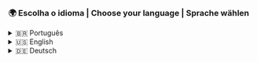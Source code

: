 ### 🌍 Escolha o idioma | Choose your language | Sprache wählen

<details>
<summary>🇧🇷 Português</summary>

<br>

### Opa! Eu sou o Heitor 👋

💻 Estudante de Programação, Eletrônica e apaixonado por tecnologia  
🎓 IFCE - Maranguape | Grupo LEIAH  
⚙️ Curto mexer com hardware, circuitos, automação e umas paradas de Química também  
🛠️ Casado com uma engenheira mecatrônica que entende até o meu código-fonte
🎮 Ultimamente tô platinando jogos como quem tenta organizar o caos — cada troféu é um lembrete de que, pelo menos ali, as coisas fazem sentido  
🧠 Tenho uma cabeça cheia de ideias, cadernos com textos profundos e projetos meio malucos  
🐈 Sonho em ter um gato balinês pra fazer companhia nos rolês solitários de código  

#### 🛠️ Tecnologias e Ferramentas que uso

- Arduino, ESP32, sensores e atuadores  
- Python, C/C++/C#, Java, Tecnologias Web (HTML, CSS, JavaScript, Django)  
- Git & GitHub  
- Ventoy, bootables, sistemas Linux  
- Eletrônica analógica e digital  

#### 🚀 Alguns projetos legais

- 🎮 [Recriando Doom em Java](https://github.com/Keniche46/Doom-Java)
- 🦾 Mão robótica imitando meus movimentos  
- 🔌 Bancada de eletrônica com proteção contra altas voltagens  

#### 📫 Como me encontrar

- Instagram: [@theycallmekeniche](https://www.instagram.com/theycallmekeniche/)  
- Email: keniche60@gmail.com
- Steam: [Keniche](https://steamcommunity.com/id/Kenche085/)

_"Não é só sobre código, é sobre transformar o caos em algo que funcione."_  
— Heitor Martins  

</details>

<details>
<summary>🇺🇸 English</summary>

<br>

### Hi! I'm Heitor 👋

💻 Student of Programming, Electronics and tech enthusiast  
🎓 IFCE - Maranguape | LEIAH Group  
⚙️ I love working with hardware, circuits, automation and a bit of Chemistry too  
🛠️ Married to a mechatronics engineer who even understands my source code
🎮 Lately, I’ve been platinum-ing games like I’m trying to organize chaos — each trophy a small reminder that somewhere, things make sense  
🧠 A head full of ideas, notebooks with deep thoughts and chaotic projects  
🐈 Dreaming of getting a Balinese cat to keep me company on my lonely coding adventures  

#### 🛠️ Tech & Tools I use

- Arduino, ESP32, sensors and actuators  
- Python, C/C++/C#, Java, Web Technologies (HTML, CSS, JavaScript, Django)  
- Git & GitHub  
- Ventoy, bootables, Linux systems  
- Analog and digital electronics  

#### 🚀 Cool projects

- 🎮 [Recreating Doom in Java](https://github.com/Keniche46/Doom-Java)  
- 🦾 Robotic hand that mimics my movements  
- 🔌 Electronics bench with high-voltage protection  

#### 📫 How to reach me

- Instagram: [@theycallmekeniche](https://www.instagram.com/theycallmekeniche/)  
- Email: keniche60@gmail.com
- Steam: [Keniche](https://steamcommunity.com/id/Kenche085/)

_"It’s not just about code, it’s about turning chaos into something that works."_  
— Heitor Martins  

</details>

<details>
<summary>🇩🇪 Deutsch</summary>

<br>

### Hallo! Ich bin Heitor 👋

💻 Student für Programmierung, Elektronik und Technikliebhaber  
🎓 IFCE - Maranguape | LEIAH Gruppe  
⚙️ Ich bastle gern an Hardware, Schaltungen, Automatisierung und auch ein bisschen Chemie  
🎮 Zurzeit platinisiere ich Spiele, als ob ich versuche, das Chaos zu ordnen — jede Trophäe ist eine kleine Erinnerung, dass irgendwo alles Sinn ergibt  
🧠 Ein Kopf voller Ideen, Notizbücher mit tiefen Gedanken und verrückten Projekten  
🛠️ Verheiratet mit einer Mechatronikingenieurin, die sogar meinen Quellcode versteht
🐈 Ich träume davon, eine Balinesenkatze zu haben, die mich bei meinen einsamen Code-Abenteuern begleitet  

#### 🛠️ Technologien & Tools, die ich benutze

- Arduino, ESP32, Sensoren und Aktoren  
- Python, C/C++/C#, Java, Webtechnologien (HTML, CSS, JavaScript, Django)  
- Git & GitHub  
- Ventoy, Bootfähige Systeme, Linux  
- Analoge und digitale Elektronik  

#### 🚀 Coole Projekte

- 🎮 [Doom in Java neu erschaffen](https://github.com/Keniche46/Doom-Java)  
- 🦾 Roboterhand, die meine Bewegungen nachahmt  
- 🔌 Elektronik-Arbeitsbank mit Hochspannungsschutz  

#### 📫 Kontakt

- Instagram: [@theycallmekeniche](https://www.instagram.com/theycallmekeniche/)  
- E-Mail: keniche60@gmail.com
- Steam: [Keniche](https://steamcommunity.com/id/Kenche085/)

_"Es geht nicht nur um Code, sondern darum, Chaos in etwas Funktionierendes zu verwandeln."_  
— Heitor Martins  

</details>

